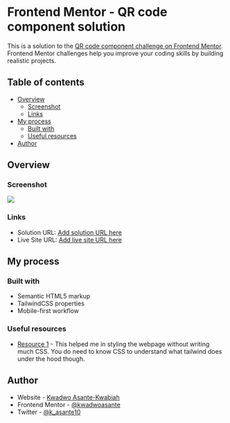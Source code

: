 # Frontend Mentor - QR code component solution

This is a solution to the [QR code component challenge on Frontend Mentor](https://www.frontendmentor.io/challenges/qr-code-component-iux_sIO_H). Frontend Mentor challenges help you improve your coding skills by building realistic projects. 

## Table of contents

- [Overview](#overview)
  - [Screenshot](#screenshot)
  - [Links](#links)
- [My process](#my-process)
  - [Built with](#built-with)
  - [Useful resources](#useful-resources)
- [Author](#author)

## Overview

### Screenshot

![](./screenshot.png)

### Links

- Solution URL: [Add solution URL here](https://github.com/kwadwoasante/fem-qr)
- Live Site URL: [Add live site URL here](https://femqr.netlify.app)

## My process

### Built with

- Semantic HTML5 markup
- TailwindCSS properties
- Mobile-first workflow

### Useful resources

- [Resource 1](https://tailwindcss.com/) - This helped me in styling the webpage without writing much CSS. You do need to know CSS to understand what tailwind does under the hood though.

## Author

- Website - [Kwadwo Asante-Kwabiah](http://asantekwabiah.com/)
- Frontend Mentor - [@kwadwoasante](https://www.frontendmentor.io/profile/kwadwoasante)
- Twitter - [@k_asante10](https://www.twitter.com/k_asante10)
